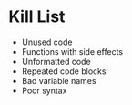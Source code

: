 Kill List
=========
* Unused code
* Functions with side effects
* Unformatted code
* Repeated code blocks
* Bad variable names
* Poor syntax
